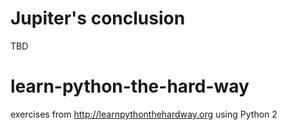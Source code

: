 # Jupiter's conclusion
TBD

# learn-python-the-hard-way
exercises from http://learnpythonthehardway.org using Python 2